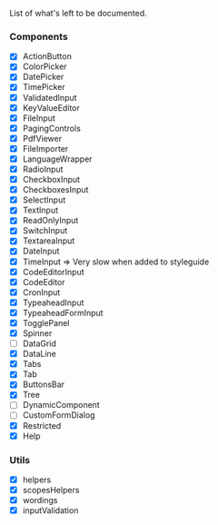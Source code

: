 List of what's left to be documented.

### Components

- [x] ActionButton
- [x] ColorPicker
- [x] DatePicker
- [x] TimePicker
- [x] ValidatedInput
- [x] KeyValueEditor
- [x] FileInput
- [x] PagingControls
- [x] PdfViewer
- [x] FileImporter
- [x] LanguageWrapper
- [x] RadioInput
- [x] CheckboxInput
- [x] CheckboxesInput
- [x] SelectInput
- [x] TextInput
- [x] ReadOnlyInput
- [x] SwitchInput
- [x] TextareaInput
- [x] DateInput
- [x] TimeInput => Very slow when added to styleguide
- [x] CodeEditorInput
- [x] CodeEditor
- [x] CronInput
- [x] TypeaheadInput
- [x] TypeaheadFormInput
- [x] TogglePanel
- [x] Spinner
- [ ] DataGrid
- [x] DataLine
- [x] Tabs
- [x] Tab
- [x] ButtonsBar
- [x] Tree
- [ ] DynamicComponent
- [ ] CustomFormDialog
- [x] Restricted
- [x] Help

### Utils

- [x] helpers
- [x] scopesHelpers
- [x] wordings
- [x] inputValidation